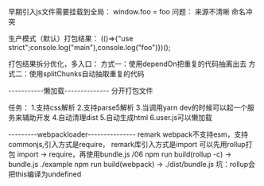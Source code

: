 早期引入js文件需要挂载到全局：
window.foo = foo
问题：
来源不清晰
命名冲突

生产模式（默认）打包结果：
(()=>{"use strict";console.log("main"),console.log("foo")})();

打包结果拆分优化，多入口：
方式一：使用dependOn把重复的代码抽离出去
方式二：使用splitChunks自动抽取重复的代码

-----------懒加载--------------
分开打包文件

任务：
1.支持css解析
2.支持parse5解析
3.当调用yarn dev的时候可以起一个服务来辅助开发
4.自动清理dist
5.自动生成html
6.user.js可以懒加载

---------webpackloader---------------
remark
webpack不支持esm，支持commonjs,引入方式是require，
remark库引入方式是import
可以先用rollup打包 import -> require，再使用bundle.js
/06 npm run build(rollup -c) -> bundle.js
./example npm run build(webpack) -> ./dist/bundle.js
坑：rollup会把this编译为undefined